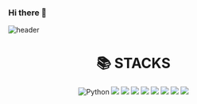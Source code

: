 ### Hi there 👋

<!--
**inhyoe/inhyoe** is a ✨ _special_ ✨ repository because its `README.md` (this file) appears on your GitHub profile.

Here are some ideas to get you started:

- 🔭 I’m currently working on ...
- 🌱 I’m currently learning ...
- 👯 I’m looking to collaborate on ...
- 🤔 I’m looking for help with ...
- 💬 Ask me about ...
- 📫 How to reach me: ...
- 😄 Pronouns: ...
- ⚡ Fun fact: ...
-->

![header](https://capsule-render.vercel.app/api?type=wave&color=timeGradient&height=300&section=header&text=inhyoe's%intro&fontSize=90)

<div align=center><h1>📚 STACKS</h1></div>
<div align=center> 
  <img alt="Python" src ="https://img.shields.io/badge/Python-3776AB.svg?&style=for-the-badge&logo=Python&logoColor=white"/>
  <img src="https://img.shields.io/badge/java-007396?style=for-the-badge&logo=java&logoColor=white"> 
<img src="https://img.shields.io/badge/react-61DAFB?style=for-the-badge&logo=react&logoColor=black">
<img src="https://img.shields.io/badge/javascript-F7DF1E?style=for-the-badge&logo=javascript&logoColor=black">
  <img src="https://img.shields.io/badge/node.js-339933?style=for-the-badge&logo=Node.js&logoColor=white">
  <img src="https://img.shields.io/badge/nest.js-E0234E?style=for-the-badge&logo=NestJS&logoColor=white">
  <img src="https://img.shields.io/badge/Koltin-#7F52FF?style=for-the-badge&logo=Kotlin&logoColor=white">
  <img src="https://img.shields.io/badge/php-#777BB4?style=for-the-badge&logo=#777BB4&logoColor=white">
  <img src="https://img.shields.io/badge/Laravel-#FF2D20?style=for-the-badge&logo=#FF2D20&logoColor=white">
</div>
